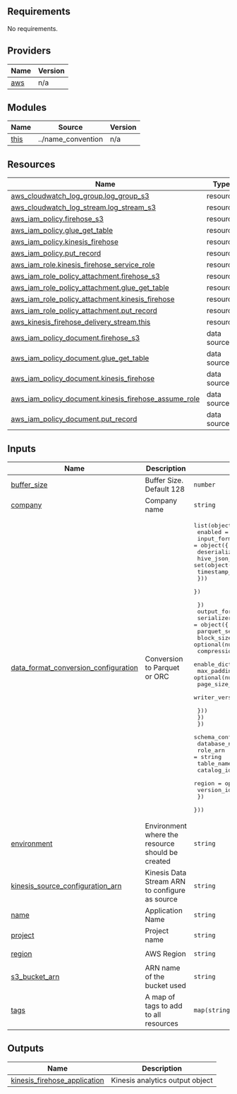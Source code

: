 ## Requirements

No requirements.

## Providers

| Name | Version |
|------|---------|
| <a name="provider_aws"></a> [aws](#provider\_aws) | n/a |

## Modules

| Name | Source | Version |
|------|--------|---------|
| <a name="module_this"></a> [this](#module\_this) | ../name_convention | n/a |

## Resources

| Name | Type |
|------|------|
| [aws_cloudwatch_log_group.log_group_s3](https://registry.terraform.io/providers/hashicorp/aws/latest/docs/resources/cloudwatch_log_group) | resource |
| [aws_cloudwatch_log_stream.log_stream_s3](https://registry.terraform.io/providers/hashicorp/aws/latest/docs/resources/cloudwatch_log_stream) | resource |
| [aws_iam_policy.firehose_s3](https://registry.terraform.io/providers/hashicorp/aws/latest/docs/resources/iam_policy) | resource |
| [aws_iam_policy.glue_get_table](https://registry.terraform.io/providers/hashicorp/aws/latest/docs/resources/iam_policy) | resource |
| [aws_iam_policy.kinesis_firehose](https://registry.terraform.io/providers/hashicorp/aws/latest/docs/resources/iam_policy) | resource |
| [aws_iam_policy.put_record](https://registry.terraform.io/providers/hashicorp/aws/latest/docs/resources/iam_policy) | resource |
| [aws_iam_role.kinesis_firehose_service_role](https://registry.terraform.io/providers/hashicorp/aws/latest/docs/resources/iam_role) | resource |
| [aws_iam_role_policy_attachment.firehose_s3](https://registry.terraform.io/providers/hashicorp/aws/latest/docs/resources/iam_role_policy_attachment) | resource |
| [aws_iam_role_policy_attachment.glue_get_table](https://registry.terraform.io/providers/hashicorp/aws/latest/docs/resources/iam_role_policy_attachment) | resource |
| [aws_iam_role_policy_attachment.kinesis_firehose](https://registry.terraform.io/providers/hashicorp/aws/latest/docs/resources/iam_role_policy_attachment) | resource |
| [aws_iam_role_policy_attachment.put_record](https://registry.terraform.io/providers/hashicorp/aws/latest/docs/resources/iam_role_policy_attachment) | resource |
| [aws_kinesis_firehose_delivery_stream.this](https://registry.terraform.io/providers/hashicorp/aws/latest/docs/resources/kinesis_firehose_delivery_stream) | resource |
| [aws_iam_policy_document.firehose_s3](https://registry.terraform.io/providers/hashicorp/aws/latest/docs/data-sources/iam_policy_document) | data source |
| [aws_iam_policy_document.glue_get_table](https://registry.terraform.io/providers/hashicorp/aws/latest/docs/data-sources/iam_policy_document) | data source |
| [aws_iam_policy_document.kinesis_firehose](https://registry.terraform.io/providers/hashicorp/aws/latest/docs/data-sources/iam_policy_document) | data source |
| [aws_iam_policy_document.kinesis_firehose_assume_role](https://registry.terraform.io/providers/hashicorp/aws/latest/docs/data-sources/iam_policy_document) | data source |
| [aws_iam_policy_document.put_record](https://registry.terraform.io/providers/hashicorp/aws/latest/docs/data-sources/iam_policy_document) | data source |

## Inputs

| Name | Description | Type | Default | Required |
|------|-------------|------|---------|:--------:|
| <a name="input_buffer_size"></a> [buffer\_size](#input\_buffer\_size) | Buffer Size. Default 128 | `number` | `128` | no |
| <a name="input_company"></a> [company](#input\_company) | Company name | `string` | `"company"` | no |
| <a name="input_data_format_conversion_configuration"></a> [data\_format\_conversion\_configuration](#input\_data\_format\_conversion\_configuration) | Conversion to Parquet or ORC | <pre>list(object({<br>    enabled = bool<br>    input_format_configuration = object({<br>      deserializer = object({<br>        hive_json_ser_de = set(object({<br>          timestamp_formats = optional(string)<br>        }))<br>      })<br><br>    })<br>    output_format_configuration = object({<br>      serializer = object({<br>        parquet_ser_de = set(object({<br>          block_size_bytes              = optional(number)<br>          compression                   = optional(string)<br>          enable_dictionary_compression = optional(bool)<br>          max_padding_bytes             = optional(number)<br>          page_size_bytes               = optional(string)<br>          writer_version                = optional(string)<br><br>        }))<br>      })<br>    })<br>    schema_configuration = object({<br>      database_name = string<br>      role_arn      = string<br>      table_name    = string<br>      catalog_id    = optional(string)<br>      region        = optional(string)<br>      version_id    = optional(string)<br>    })<br>  }))</pre> | `[]` | no |
| <a name="input_environment"></a> [environment](#input\_environment) | Environment where the resource should be created | `string` | n/a | yes |
| <a name="input_kinesis_source_configuration_arn"></a> [kinesis\_source\_configuration\_arn](#input\_kinesis\_source\_configuration\_arn) | Kinesis Data Stream ARN to configure as source | `string` | n/a | yes |
| <a name="input_name"></a> [name](#input\_name) | Application Name | `string` | n/a | yes |
| <a name="input_project"></a> [project](#input\_project) | Project name | `string` | `"poc"` | no |
| <a name="input_region"></a> [region](#input\_region) | AWS Region | `string` | `"us-east-2"` | no |
| <a name="input_s3_bucket_arn"></a> [s3\_bucket\_arn](#input\_s3\_bucket\_arn) | ARN name of the bucket used | `string` | n/a | yes |
| <a name="input_tags"></a> [tags](#input\_tags) | A map of tags to add to all resources | `map(string)` | `null` | no |

## Outputs

| Name | Description |
|------|-------------|
| <a name="output_kinesis_firehose_application"></a> [kinesis\_firehose\_application](#output\_kinesis\_firehose\_application) | Kinesis analytics output object |
